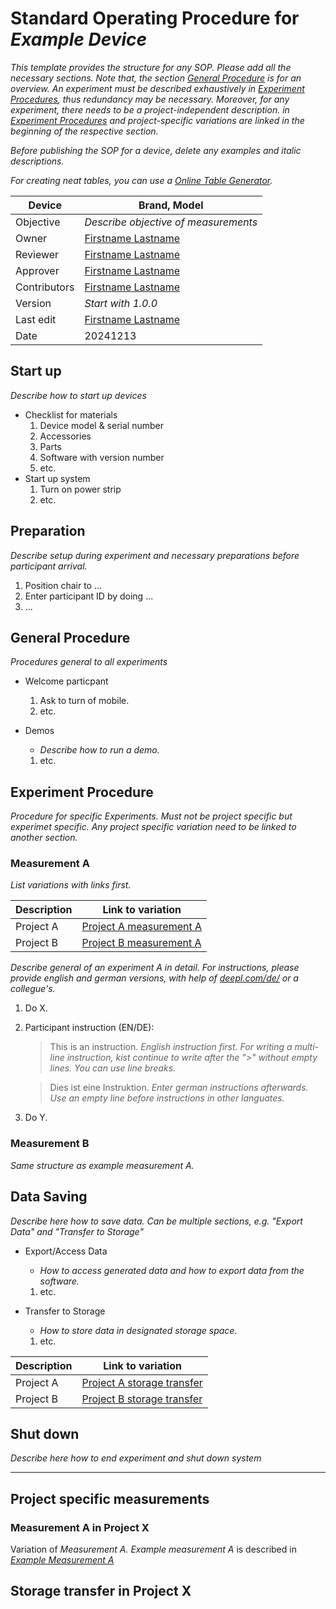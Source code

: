 # Standard Operating Procedure for _Example Device_

_This template provides the structure for any SOP. Please add all the necessary sections. Note that, the section [General Procedure](#general-procedure) is for an overview. An experiment must be described exhaustively in [Experiment Procedures](#experiment-procedure), thus redundancy may be necessary. Moreover, for any experiment, there needs to be a project-independent description. in [Experiment Procedures](#experiment-procedure) and project-specific variations are linked in the beginning of the respective section._

_Before publishing the SOP for a device, delete any examples and italic descriptions._

_For creating neat tables, you can use a [Online Table Generator](https://www.tablesgenerator.com/markdown_tables)._

| Device       | Brand, Model                                              |
| ------------ | --------------------------------------------------------- |
| Objective    | _Describe objective of measurements_                      |
| Owner        | [Firstname Lastname](mailto:firstname.lastname@domain.de) |
| Reviewer     | [Firstname Lastname](mailto:firstname.lastname@domain.de) |
| Approver     | [Firstname Lastname](mailto:firstname.lastname@domain.de) |
| Contributors | [Firstname Lastname](mailto:firstname.lastname@domain.de) |
| Version      | _Start with 1.0.0_                                        |
| Last edit    | [Firstname Lastname](mailto:firstname.lastname@domain.de) |
| Date         | 20241213                                                  |

## Start up

_Describe how to start up devices_

- Checklist for materials
  1. Device model & serial number
  1. Accessories
  1. Parts
  1. Software with version number
  1. etc.
- Start up system
  1. Turn on power strip
  1. etc.

## Preparation

_Describe setup during experiment and necessary preparations before participant arrival._

1. Position chair to ...
1. Enter participant ID by doing ...
1. ...

## General Procedure

_Procedures general to all experiments_

- Welcome particpant

  1. Ask to turn of mobile.
  1. etc.

- Demos
  - _Describe how to run a demo._
  1. etc.

## Experiment Procedure

_Procedure for specific Experiments. Must not be project specific but experimet specific. Any project specific variation need to be linked to another section._

### Measurement A

_List variations with links first._

| Description | Link to variation                                      |
| ----------- | ------------------------------------------------------ |
| Project A   | [Project A measurement A](#measurement-a-in-project-x) |
| Project B   | [Project B measurement A](#measurement-b-in-project-x) |

_Describe general of an experiment A in detail. For instructions, please provide english and german versions, with help of [deepl.com/de/](deepl.com/de/) or a collegue's._

1. Do X.
1. Participant instruction (EN/DE):

   > This is an instruction. _English instruction first.
   > For writing a multi-line instruction, kist continue to write after the ">" without empty lines. You can
   > use line breaks._

   > Dies ist eine Instruktion. _Enter german instructions afterwards.
   > Use an empty line before instructions in other languates._

1. Do Y.

### Measurement B

_Same structure as example measurement A._

## Data Saving

_Describe here how to save data. Can be multiple sections, e.g. "Export Data" and "Transfer to Storage"_

- Export/Access Data

  - _How to access generated data and how to export data from the software._

  1. etc.

- Transfer to Storage
  - _How to store data in designated storage space._
  1. etc.

| Description | Link to variation                                              |
| ----------- | -------------------------------------------------------------- |
| Project A   | [Project A storage transfer](#storage-transfer-in-project-x)   |
| Project B   | [Project B storage transfer](#storage-transfer-b-in-project-x) |

## Shut down

_Describe here how to end experiment and shut down system_

---

## Project specific measurements

### Measurement A in Project X

Variation of _Measurement A. Example measurement A_ is described in _[Example Measurement A](#example-measurement-a)_

## Storage transfer in Project X

